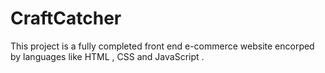 # CraftCatcher
This project is a fully completed front end e-commerce website encorped by languages like HTML , CSS and JavaScript .
